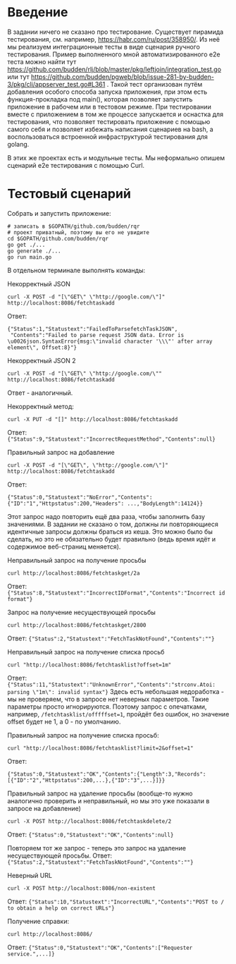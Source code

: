 # Введение

В задании ничего не сказано про тестирование. Существует пирамида тестирования, см. например, 
https://habr.com/ru/post/358950/. Из неё мы реализуем интеграционные тесты в виде сценария
ручного тестирования. Пример выполненного мной автоматизированного e2e теста 
можно найти тут https://github.com/budden/rlj/blob/master/pkg/leftjoin/integration_test.go или тут
https://github.com/budden/pgweb/blob/issue-281-by-budden-3/pkg/cli/appserver_test.go#L361 . Такой
тест организован путём добавления особого способа запуска приложения, при этом есть функция-прокладка 
под main(), которая позволяет запустить приложение в рабочем или в тестовом режиме. При тестировании 
вместе с приложением в том же процессе запускается и оснастка для тестирования, что позволяет
тестировать приложение с помощью самого себя и позволяет избежать написания сценариев на bash, 
а воспользоваться встроенной инфраструктурой тестирования для golang.

В этих же проектах есть и модульные тесты. Мы неформально опишем сценарий e2e тестирования с помощью Curl. 

# Тестовый сценарий

Собрать и запустить приложение:
```
# записать в $GOPATH/github.com/budden/rqr
# проект приватный, поэтому вы его не увидите
cd $GOPATH/github.com/budden/rqr
go get ./...
go generate ./...
go run main.go
```

В отдельном терминале выполнять команды:

Некорректный JSON
```
curl -X POST -d "[\"GET\" \"http://google.com/\"]" http://localhost:8086/fetchtaskadd
```

Ответ: 
```
{"Status":1,"Statustext":"FailedToParsefetchTaskJSON",
 "Contents":"Failed to parse request JSON data. Error is \u0026json.SyntaxError{msg:\"invalid character '\\\"' after array element\", Offset:8}"}
```

Некорректный JSON 2
```
curl -X POST -d "[\"GET\" \"http://google.com/\"" http://localhost:8086/fetchtaskadd
```
Ответ - аналогичный. 

Некорректный метод:
```
curl -X PUT -d "[]" http://localhost:8086/fetchtaskadd
```
Ответ: `{"Status":9,"Statustext":"IncorrectRequestMethod","Contents":null}`

Правильный запрос на добавление
```
curl -X POST -d "[\"GET\", \"http://google.com/\"]" http://localhost:8086/fetchtaskadd
```
Ответ:
```
{"Status":0,"Statustext":"NoError","Contents":{"ID":"1","Httpstatus":200,"Headers": ...,"BodyLength":14124}}
```

Этот запрос надо повторить ещё два раза, чтобы заполнить базу значениями. В задании не сказано о том, должны ли повторяющиеся идентичные запросы должны браться из кеша. Это можно было бы сделать, но это не обязательно будет правильно (ведь время идёт и содержимое веб-страниц меняется).

Неправильный запрос на получение просьбы
```
curl http://localhost:8086/fetchtaskget/2а
```
Ответ: `{"Status":8,"Statustext":"IncorrectIDFormat","Contents":"Incorrect id format"}`

Запрос на получение несуществующей просьбы 
```
curl http://localhost:8086/fetchtaskget/2800
```
Ответ: `{"Status":2,"Statustext":"FetchTaskNotFound","Contents":""}`

Неправильный запрос на получение списка просьб
```
curl "http://localhost:8086/fetchtasklist?offset=1m"
```
Ответ: `{"Status":11,"Statustext":"UnknownError","Contents":"strconv.Atoi: parsing \"1m\": invalid syntax"}`
Здесь есть небольшая недоработка - мы не проверяем, что в запросе нет неверных параметров. Такие параметры
просто игнорируются. Поэтому запрос с опечатками, например, `/fetchtasklist/offfffset=1`, пройдёт без 
ошибок, но значение offset будет не 1, а 0 - по умолчанию.

Правильный запрос на получение списка просьб:
```
curl "http://localhost:8086/fetchtasklist?limit=2&offset=1"
```
Ответ:
```
{"Status":0,"Statustext":"OK","Contents":{"Length":3,"Records":[{"ID":"2","Httpstatus":200,...},{"ID":"3",...}]}}
```

Правильный запрос на удаление просьбы (вообще-то нужно аналогично проверить и неправильный, но мы это уже показали
в запросе на добавление)
```
curl -X POST http://localhost:8086/fetchtaskdelete/2
```
Ответ: `{"Status":0,"Statustext":"OK","Contents":null}`

Повторяем тот же запрос - теперь это запрос на удаление несуществующей просьбы. Ответ:
`{"Status":2,"Statustext":"FetchTaskNotFound","Contents":""}`

Неверный URL
```
curl -X POST http://localhost:8086/non-existent
```

Ответ: `{"Status":10,"Statustext":"IncorrectURL","Contents":"POST to / to obtain a help on correct URLs"}`

Получение справки:
```
curl http://localhost:8086/
```
Ответ: `{"Status":0,"Statustext":"OK","Contents":["Requester service.",...]}`


